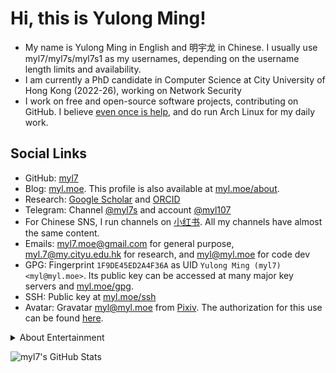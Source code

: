 # Hi, this is Yulong Ming!

-   My name is Yulong Ming in English and 明宇龙 in Chinese.
    I usually use myl7/myl7s/myl7s1 as my usernames, depending on the username length limits and availability.
-   I am currently a PhD candidate in Computer Science at City University of Hong Kong (2022-26), working on Network Security
-   I work on free and open-source software projects, contributing on GitHub.
    I believe [even once is help](https://www.gnu.org/philosophy/saying-no-even-once.html), and do run Arch Linux for my daily work.

## Social Links

-   GitHub: [myl7](https://github.com/myl7)
-   Blog: [myl.moe](https://myl.moe). This profile is also available at [myl.moe/about](https://myl.moe/about).
-   Research: [Google Scholar](https://scholar.google.com/citations?user=J9cpSb0AAAAJ) and [ORCID](https://orcid.org/0000-0002-6010-2661)
-   Telegram: Channel [@myl7s](https://t.me/myl7s) and account [@myl107](https://t.me/myl107)
-   For Chinese SNS, I run channels on [小红书](https://www.xiaohongshu.com/user/profile/64f3012b000000000603199d).
    All my channels have almost the same content.
-   Emails: myl7.moe@gmail.com for general purpose, myl.7@my.cityu.edu.hk for research, and myl@myl.moe for code dev
-   GPG: Fingerprint `1F9DE45ED2A4F36A` as UID `Yulong Ming (myl7) <myl@myl.moe>`. Its public key can be accessed at many major key servers and [myl.moe/gpg](https://myl.moe/gpg).
-   SSH: Public key at [myl.moe/ssh](https://myl.moe/ssh)
-   Avatar: Gravatar [myl@myl.moe](https://gravatar.com/myl7s?s=200) from [Pixiv](https://www.pixiv.net/artworks/57793944).
    The authorization for this use can be found [here](http://www.hitenkei.net/profile.html).

<details markdown="1">
<summary>About Entertainment</summary>

-   osu!: [myl7](https://osu.ppy.sh/users/17450724)
    -   Modes: osu! & osu!mania (4k)
    -   Playstyles: Mouse & keyboard
-   PlayStation: PSN online ID [myl7p1](https://profile.playstation.com/myl7p1)
-   Steam: [myl7s](https://steamcommunity.com/id/myl7s).
    I actually have 3 Steam accounts with different games shared via family sharing, so please do not mind the small game count.

</details>

![myl7's GitHub Stats](https://github-readme-stats.vercel.app/api?username=myl7&count_private=true&theme=gruvbox&show_icons=true)
